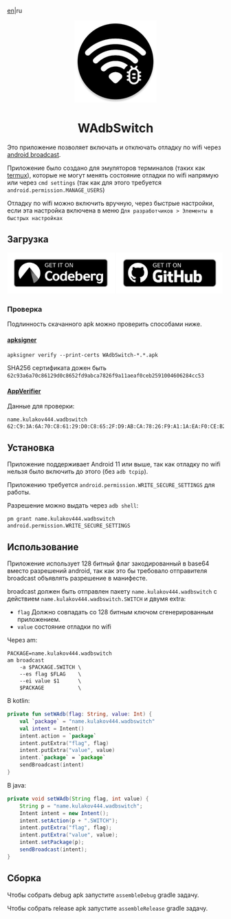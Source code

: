 <!--
    SPDX-FileCopyrightText: NONE

    SPDX-License-Identifier: Unlicense
-->
[en](README.md)|ru

<p align="center">
    <img src="./icon.png">
</p>

<h1 align="center">WAdbSwitch</h1>

Это приложение позволяет включать и отключать отладку по wifi через [android broadcast](https://developer.android.com/develop/background-work/background-tasks/broadcasts).

Приложение было создано для эмуляторов терминалов (таких как [termux](https://github.com/termux/termux-app)), которые не могут менять состояние отладки по wifi напрямую или через `cmd settings` (так как для этого требуется `android.permission.MANAGE_USERS`)

Отладку по wifi можно включить вручную, через быстрые настройки, если эта настройка включена в меню `Для разработчиков > Элементы в быстрых настройках`

## Загрузка

[<img src="badges/get-it-on-codeberg.png" alt="Get it on Codeberg" height="96">](https://codeberg.org/kulakov444/WAdbSwitch/releases)
[<img src="badges/get-it-on-github.png" alt="Get it on GitHub" height="96">](https://github.com/kulakov444/WAdbSwitch/releases)

### Проверка

Подлинность скачанного apk можно проверить способами ниже.

#### [apksigner](https://developer.android.com/studio/command-line/apksigner#usage-verify)

```shell
apksigner verify --print-certs WAdbSwitch-*.*.apk
```

SHA256 сертификата дожен быть `62c93a6a70c86129d0c8652fd9abca7826f9a11aeaf0ceb2591004606284cc53`

#### [AppVerifier](https://github.com/soupslurpr/AppVerifier)

Данные для проверки:

```
name.kulakov444.wadbswitch
62:C9:3A:6A:70:C8:61:29:D0:C8:65:2F:D9:AB:CA:78:26:F9:A1:1A:EA:F0:CE:B2:59:10:04:60:62:84:CC:53
```

## Установка

Приложение поддерживает Android 11 или выше, так как отладку по wifi нельзя было включить до этого (без `adb tcpip`).

Приложению требуется `android.permission.WRITE_SECURE_SETTINGS` для работы.

Разрешение можно выдать через `adb shell`:

```shell
pm grant name.kulakov444.wadbswitch android.permission.WRITE_SECURE_SETTINGS
```

## Использование

Приложение использует 128 битный флаг закодированный в base64 вместо разрешений android, так как это бы требовало отправителя broadcast объявлять разрешение в манифесте.

broadcast должен быть отправлен пакету `name.kulakov444.wadbswitch` с действием `name.kulakov444.wadbswitch.SWITCH` и двумя extra:

- `flag` Должно совпадать со 128 битным ключом сгенерированным приложением.
- `value` состояние отладки по wifi

Через am:

```shell
PACKAGE=name.kulakov444.wadbswitch
am broadcast
    -a $PACKAGE.SWITCH \
    --es flag $FLAG    \
    --ei value $1      \
    $PACKAGE           \

```

В kotlin:

```kotlin
private fun setWAdb(flag: String, value: Int) {
    val `package` = "name.kulakov444.wadbswitch"
    val intent = Intent()
    intent.action = `package`
    intent.putExtra("flag", flag)
    intent.putExtra("value", value)
    intent.`package` = `package`
    sendBroadcast(intent)
}

```

В java:

```java
private void setWAdb(String flag, int value) {
    String p = "name.kulakov444.wadbswitch";
    Intent intent = new Intent();
    intent.setAction(p + ".SWITCH");
    intent.putExtra("flag", flag);
    intent.putExtra("value", value);
    intent.setPackage(p);
    sendBroadcast(intent);
}

```

## Сборка

Чтобы собрать debug apk запустите `assembleDebug` gradle задачу.

Чтобы собрать release apk запустите `assembleRelease` gradle задачу.

